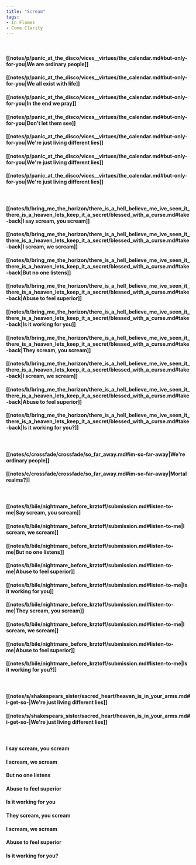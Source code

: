 ```yaml
---
title: "Scream"
tags:
- In Flames
- Come Clarity
---
```

&nbsp;
#### [[notes/p/panic_at_the_disco/vices__virtues/the_calendar.md#but-only-for-you|We are ordinary people]]
#### [[notes/p/panic_at_the_disco/vices__virtues/the_calendar.md#but-only-for-you|We all exist with life]]
#### [[notes/p/panic_at_the_disco/vices__virtues/the_calendar.md#but-only-for-you|In the end we pray]]
#### [[notes/p/panic_at_the_disco/vices__virtues/the_calendar.md#but-only-for-you|Don't let them see]]
#### [[notes/p/panic_at_the_disco/vices__virtues/the_calendar.md#but-only-for-you|We're just living different lies]]
#### [[notes/p/panic_at_the_disco/vices__virtues/the_calendar.md#but-only-for-you|We're just living different lies]]
#### [[notes/p/panic_at_the_disco/vices__virtues/the_calendar.md#but-only-for-you|We're just living different lies]]
&nbsp;
#### [[notes/b/bring_me_the_horizon/there_is_a_hell_believe_me_ive_seen_it_there_is_a_heaven_lets_keep_it_a_secret/blessed_with_a_curse.md#take-back|I say scream, you scream]]
#### [[notes/b/bring_me_the_horizon/there_is_a_hell_believe_me_ive_seen_it_there_is_a_heaven_lets_keep_it_a_secret/blessed_with_a_curse.md#take-back|I scream, we scream]]
#### [[notes/b/bring_me_the_horizon/there_is_a_hell_believe_me_ive_seen_it_there_is_a_heaven_lets_keep_it_a_secret/blessed_with_a_curse.md#take-back|But no one listens]]
#### [[notes/b/bring_me_the_horizon/there_is_a_hell_believe_me_ive_seen_it_there_is_a_heaven_lets_keep_it_a_secret/blessed_with_a_curse.md#take-back|Abuse to feel superior]]
#### [[notes/b/bring_me_the_horizon/there_is_a_hell_believe_me_ive_seen_it_there_is_a_heaven_lets_keep_it_a_secret/blessed_with_a_curse.md#take-back|Is it working for you]]
#### [[notes/b/bring_me_the_horizon/there_is_a_hell_believe_me_ive_seen_it_there_is_a_heaven_lets_keep_it_a_secret/blessed_with_a_curse.md#take-back|They scream, you scream]]
#### [[notes/b/bring_me_the_horizon/there_is_a_hell_believe_me_ive_seen_it_there_is_a_heaven_lets_keep_it_a_secret/blessed_with_a_curse.md#take-back|I scream, we scream]]
#### [[notes/b/bring_me_the_horizon/there_is_a_hell_believe_me_ive_seen_it_there_is_a_heaven_lets_keep_it_a_secret/blessed_with_a_curse.md#take-back|Abuse to feel superior]]
#### [[notes/b/bring_me_the_horizon/there_is_a_hell_believe_me_ive_seen_it_there_is_a_heaven_lets_keep_it_a_secret/blessed_with_a_curse.md#take-back|Is it working for you?]]
&nbsp;
#### [[notes/c/crossfade/crossfade/so_far_away.md#im-so-far-away|We're ordinary people]]
#### [[notes/c/crossfade/crossfade/so_far_away.md#im-so-far-away|Mortal realms?]]
&nbsp;
#### [[notes/b/bile/nightmare_before_krztoff/submission.md#listen-to-me|Say scream, you scream]]
#### [[notes/b/bile/nightmare_before_krztoff/submission.md#listen-to-me|I scream, we scream]]
#### [[notes/b/bile/nightmare_before_krztoff/submission.md#listen-to-me|But no one listens]]
#### [[notes/b/bile/nightmare_before_krztoff/submission.md#listen-to-me|Abuse to feel superior]]
#### [[notes/b/bile/nightmare_before_krztoff/submission.md#listen-to-me|Is it working for you]]
#### [[notes/b/bile/nightmare_before_krztoff/submission.md#listen-to-me|They scream, you scream]]
#### [[notes/b/bile/nightmare_before_krztoff/submission.md#listen-to-me|I scream, we scream]]
#### [[notes/b/bile/nightmare_before_krztoff/submission.md#listen-to-me|Abuse to feel superior]]
#### [[notes/b/bile/nightmare_before_krztoff/submission.md#listen-to-me|Is it working for you?]]
&nbsp;
#### [[notes/s/shakespears_sister/sacred_heart/heaven_is_in_your_arms.md#i-get-so-|We're just living different lies]]
#### [[notes/s/shakespears_sister/sacred_heart/heaven_is_in_your_arms.md#i-get-so-|We're just living different lies]]
&nbsp;
#### I say scream, you scream
#### I scream, we scream
#### But no one listens
#### Abuse to feel superior
#### Is it working for you
#### They scream, you scream
#### I scream, we scream
#### Abuse to feel superior
#### Is it working for you?
